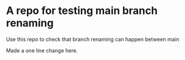 # A repo for testing main branch renaming
Use this repo to check that branch renaming can happen between main

Made a one line change here.
